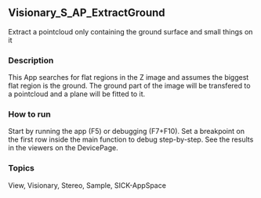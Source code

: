 ## Visionary_S_AP_ExtractGround
Extract a pointcloud only containing the ground surface and small things on it

### Description
This App searches for flat regions in the Z image and assumes the biggest flat region is the ground.
The ground part of the image will be transfered to a pointcloud and a plane will be fitted to it.

### How to run
Start by running the app (F5) or debugging (F7+F10).
Set a breakpoint on the first row inside the main function to debug step-by-step.
See the results in the viewers on the DevicePage.

### Topics
View, Visionary, Stereo, Sample, SICK-AppSpace
